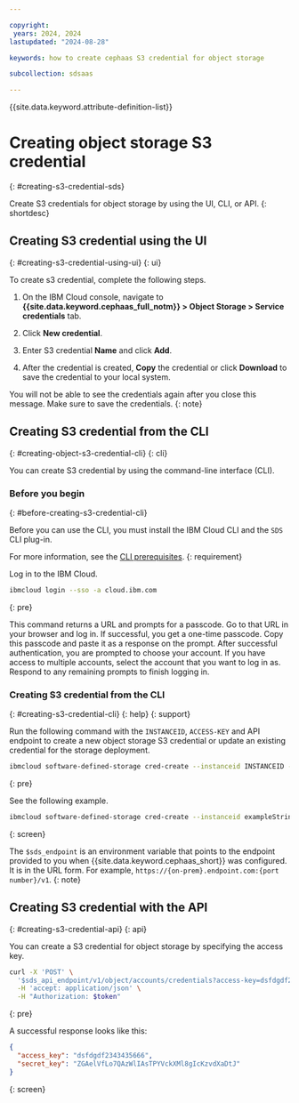 ```yaml
---

copyright:
 years: 2024, 2024
lastupdated: "2024-08-28"

keywords: how to create cephaas S3 credential for object storage

subcollection: sdsaas

---
```


{{site.data.keyword.attribute-definition-list}}

# Creating object storage S3 credential
{: #creating-s3-credential-sds}

Create S3 credentials for object storage by using the UI, CLI, or API.
{: shortdesc}



## Creating S3 credential using the UI
{: #creating-s3-credential-using-ui}
{: ui}

To create s3 credential, complete the following steps.

1. On the IBM Cloud console, navigate to **{{site.data.keyword.cephaas_full_notm}} > Object Storage > Service credentials** tab.

2. Click **New credential**.

3. Enter S3 credential **Name** and click **Add**.

4. After the credential is created, **Copy** the credential or click **Download** to save the credential to your local system.

You will not be able to see the credentials again after you close this message. Make sure to save the credentials.
{: note}

## Creating S3 credential from the CLI
{: #creating-object-s3-credential-cli}
{: cli}

You can create S3 credential by using the command-line interface (CLI).

### Before you begin
{: #before-creating-s3-credential-cli}

Before you can use the CLI, you must install the IBM Cloud CLI and the `SDS` CLI plug-in.

For more information, see the [CLI prerequisites](/docs/sdsaas?topic=sdsaas-set-up-environment).
{: requirement}

Log in to the IBM Cloud.

```sh
ibmcloud login --sso -a cloud.ibm.com
```
{: pre}

This command returns a URL and prompts for a passcode. Go to that URL in your browser and log in. If successful, you get a one-time passcode. Copy this passcode and paste it as a response on the prompt. After successful authentication, you are prompted to choose your account. If you have access to multiple accounts, select the account that you want to log in as. Respond to any remaining prompts to finish logging in.


### Creating S3 credential from the CLI
{: #creating-s3-credential-cli}
{: help}
{: support}

Run the following command with the `INSTANCEID`, `ACCESS-KEY` and API endpoint to create a new object storage S3 credential or update an existing credential for the storage deployment.

```sh
ibmcloud software-defined-storage cred-create --instanceid INSTANCEID --access-key ACCESS-KEY --url string
```
{: pre}

See the following example.

```bash
ibmcloud software-defined-storage cred-create --instanceid exampleString --access-key exampleString --url $sds_endpoint

```
{: screen}

The `$sds_endpoint` is an environment variable that points to the endpoint provided to you when {{site.data.keyword.cephaas_short}} was configured. It is in the URL form. For example, `https://{on-prem}.endpoint.com:{port number}/v1`.
{: note}


## Creating S3 credential with the API
{: #creating-s3-credential-api}
{: api}

You can create a S3 credential for object storage by specifying the access key.

```sh
curl -X 'POST' \
  '$sds_api_endpoint/v1/object/accounts/credentials?access-key=dsfdgdf2343435666' \
  -H 'accept: application/json' \
  -H "Authorization: $token"
```
{: pre}

A successful response looks like this:

```json
{
  "access_key": "dsfdgdf2343435666",
  "secret_key": "ZGAelVfLo7QAzWlIAsTPYVckXMl8gIcKzvdXaDtJ"
}
```
{: screen}
